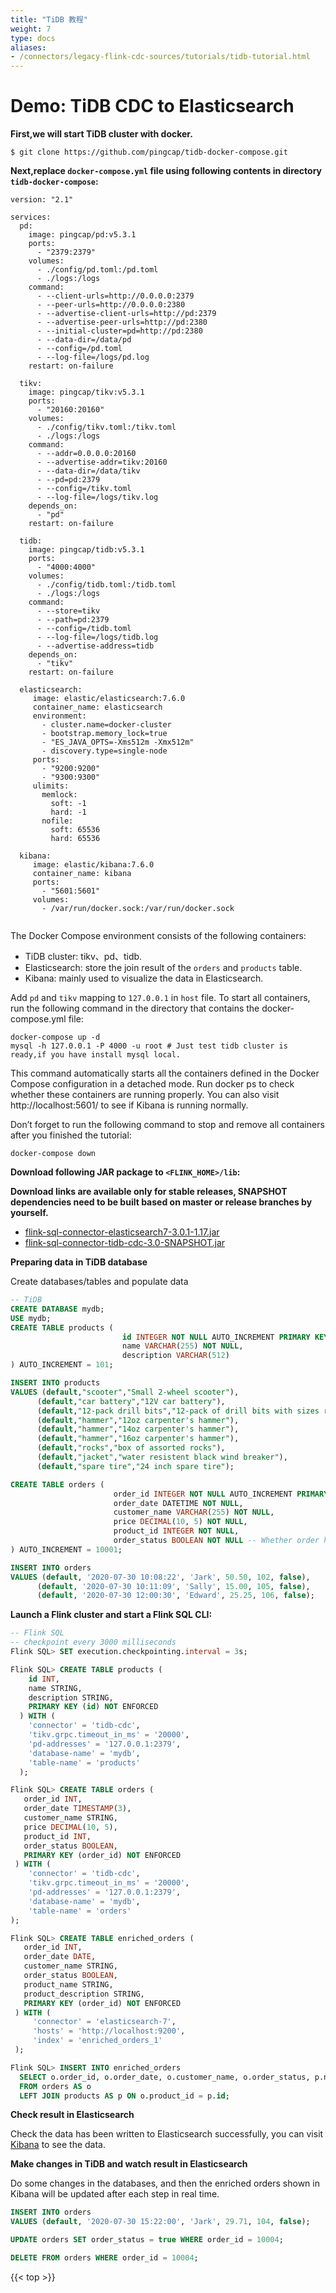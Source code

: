 ```yaml
---
title: "TiDB 教程"
weight: 7
type: docs
aliases:
- /connectors/legacy-flink-cdc-sources/tutorials/tidb-tutorial.html
---
```

<!--
Licensed to the Apache Software Foundation (ASF) under one
or more contributor license agreements.  See the NOTICE file
distributed with this work for additional information
regarding copyright ownership.  The ASF licenses this file
to you under the Apache License, Version 2.0 (the
"License"); you may not use this file except in compliance
with the License.  You may obtain a copy of the License at

  http://www.apache.org/licenses/LICENSE-2.0

Unless required by applicable law or agreed to in writing,
software distributed under the License is distributed on an
"AS IS" BASIS, WITHOUT WARRANTIES OR CONDITIONS OF ANY
KIND, either express or implied.  See the License for the
specific language governing permissions and limitations
under the License.
-->

# Demo: TiDB CDC to Elasticsearch

**First,we will start TiDB cluster with docker.**

```shell
$ git clone https://github.com/pingcap/tidb-docker-compose.git
```
**Next,replace `docker-compose.yml` file using following contents in directory `tidb-docker-compose`:**

```
version: "2.1"

services:
  pd:
    image: pingcap/pd:v5.3.1
    ports:
      - "2379:2379"
    volumes:
      - ./config/pd.toml:/pd.toml
      - ./logs:/logs
    command:
      - --client-urls=http://0.0.0.0:2379
      - --peer-urls=http://0.0.0.0:2380
      - --advertise-client-urls=http://pd:2379
      - --advertise-peer-urls=http://pd:2380
      - --initial-cluster=pd=http://pd:2380
      - --data-dir=/data/pd
      - --config=/pd.toml
      - --log-file=/logs/pd.log
    restart: on-failure

  tikv:
    image: pingcap/tikv:v5.3.1
    ports:
      - "20160:20160"
    volumes:
      - ./config/tikv.toml:/tikv.toml 
      - ./logs:/logs           
    command:
      - --addr=0.0.0.0:20160
      - --advertise-addr=tikv:20160
      - --data-dir=/data/tikv
      - --pd=pd:2379
      - --config=/tikv.toml
      - --log-file=/logs/tikv.log
    depends_on:
      - "pd"
    restart: on-failure

  tidb:
    image: pingcap/tidb:v5.3.1
    ports:
      - "4000:4000"
    volumes:
      - ./config/tidb.toml:/tidb.toml
      - ./logs:/logs
    command:
      - --store=tikv
      - --path=pd:2379
      - --config=/tidb.toml
      - --log-file=/logs/tidb.log
      - --advertise-address=tidb
    depends_on:
      - "tikv"
    restart: on-failure
    
  elasticsearch:
     image: elastic/elasticsearch:7.6.0
     container_name: elasticsearch
     environment:
       - cluster.name=docker-cluster
       - bootstrap.memory_lock=true
       - "ES_JAVA_OPTS=-Xms512m -Xmx512m"
       - discovery.type=single-node
     ports:
       - "9200:9200"
       - "9300:9300"
     ulimits:
       memlock:
         soft: -1
         hard: -1
       nofile:
         soft: 65536
         hard: 65536
         
  kibana:
     image: elastic/kibana:7.6.0
     container_name: kibana
     ports:
       - "5601:5601"
     volumes:
       - /var/run/docker.sock:/var/run/docker.sock
       
``` 
The Docker Compose environment consists of the following containers:
- TiDB cluster: tikv、pd、tidb.
- Elasticsearch: store the join result of the `orders` and `products` table.
- Kibana: mainly used to visualize the data in Elasticsearch.

Add `pd` and `tikv` mapping to `127.0.0.1` in `host` file.
To start all containers, run the following command in the directory that contains the docker-compose.yml file:
```shell
docker-compose up -d
mysql -h 127.0.0.1 -P 4000 -u root # Just test tidb cluster is ready,if you have install mysql local.
```
This command automatically starts all the containers defined in the Docker Compose configuration in a detached mode.
Run docker ps to check whether these containers are running properly. You can also visit http://localhost:5601/ to see if Kibana is running normally.

Don’t forget to run the following command to stop and remove all containers after you finished the tutorial:

```shell
docker-compose down
````

**Download following JAR package to `<FLINK_HOME>/lib`:**

**Download links are available only for stable releases, SNAPSHOT dependencies need to be built based on master or release branches by yourself.**

- [flink-sql-connector-elasticsearch7-3.0.1-1.17.jar](https://repo.maven.apache.org/maven2/org/apache/flink/flink-sql-connector-elasticsearch7/3.0.1-1.17/flink-sql-connector-elasticsearch7-3.0.1-1.17.jar)
- [flink-sql-connector-tidb-cdc-3.0-SNAPSHOT.jar](https://repo1.maven.org/maven2/org/apache/flink/flink-sql-connector-tidb-cdc/3.0-SNAPSHOT/flink-sql-connector-tidb-cdc-3.0-SNAPSHOT.jar)


**Preparing data in TiDB database**

Create databases/tables and populate data

 ```sql
-- TiDB
CREATE DATABASE mydb;
USE mydb;
CREATE TABLE products (
                          id INTEGER NOT NULL AUTO_INCREMENT PRIMARY KEY,
                          name VARCHAR(255) NOT NULL,
                          description VARCHAR(512)
) AUTO_INCREMENT = 101;

INSERT INTO products
VALUES (default,"scooter","Small 2-wheel scooter"),
       (default,"car battery","12V car battery"),
       (default,"12-pack drill bits","12-pack of drill bits with sizes ranging from #40 to #3"),
       (default,"hammer","12oz carpenter's hammer"),
       (default,"hammer","14oz carpenter's hammer"),
       (default,"hammer","16oz carpenter's hammer"),
       (default,"rocks","box of assorted rocks"),
       (default,"jacket","water resistent black wind breaker"),
       (default,"spare tire","24 inch spare tire");

CREATE TABLE orders (
                        order_id INTEGER NOT NULL AUTO_INCREMENT PRIMARY KEY,
                        order_date DATETIME NOT NULL,
                        customer_name VARCHAR(255) NOT NULL,
                        price DECIMAL(10, 5) NOT NULL,
                        product_id INTEGER NOT NULL,
                        order_status BOOLEAN NOT NULL -- Whether order has been placed
) AUTO_INCREMENT = 10001;

INSERT INTO orders
VALUES (default, '2020-07-30 10:08:22', 'Jark', 50.50, 102, false),
       (default, '2020-07-30 10:11:09', 'Sally', 15.00, 105, false),
       (default, '2020-07-30 12:00:30', 'Edward', 25.25, 106, false);
 ```
**Launch a Flink cluster and start a Flink SQL CLI:**

```sql
-- Flink SQL
-- checkpoint every 3000 milliseconds                       
Flink SQL> SET execution.checkpointing.interval = 3s;

Flink SQL> CREATE TABLE products (
    id INT,
    name STRING,
    description STRING,
    PRIMARY KEY (id) NOT ENFORCED
  ) WITH (
    'connector' = 'tidb-cdc',
    'tikv.grpc.timeout_in_ms' = '20000',
    'pd-addresses' = '127.0.0.1:2379',
    'database-name' = 'mydb',
    'table-name' = 'products'
  );

Flink SQL> CREATE TABLE orders (
   order_id INT,
   order_date TIMESTAMP(3),
   customer_name STRING,
   price DECIMAL(10, 5),
   product_id INT,
   order_status BOOLEAN,
   PRIMARY KEY (order_id) NOT ENFORCED
 ) WITH (
    'connector' = 'tidb-cdc',
    'tikv.grpc.timeout_in_ms' = '20000',
    'pd-addresses' = '127.0.0.1:2379',
    'database-name' = 'mydb',
    'table-name' = 'orders'
);

Flink SQL> CREATE TABLE enriched_orders (
   order_id INT,
   order_date DATE,
   customer_name STRING,
   order_status BOOLEAN,
   product_name STRING,
   product_description STRING,
   PRIMARY KEY (order_id) NOT ENFORCED
 ) WITH (
     'connector' = 'elasticsearch-7',
     'hosts' = 'http://localhost:9200',
     'index' = 'enriched_orders_1'
 );

Flink SQL> INSERT INTO enriched_orders
  SELECT o.order_id, o.order_date, o.customer_name, o.order_status, p.name, p.description
  FROM orders AS o
  LEFT JOIN products AS p ON o.product_id = p.id;
```

**Check result in Elasticsearch**

Check the data has been written to Elasticsearch successfully, you can visit [Kibana](http://localhost:5601/) to see the data.

**Make changes in TiDB and watch result in Elasticsearch**

Do some changes in the databases, and then the enriched orders shown in Kibana will be updated after each step in real time.

```sql
INSERT INTO orders
VALUES (default, '2020-07-30 15:22:00', 'Jark', 29.71, 104, false);

UPDATE orders SET order_status = true WHERE order_id = 10004;

DELETE FROM orders WHERE order_id = 10004;
```

{{< top >}}
